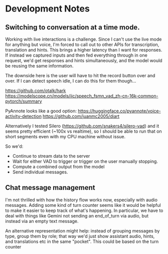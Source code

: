 # Development Notes

## Switching to conversation at a time mode.

Working with live interactions is a challenge. Since I can't use the live mode
for anything but voice, I'm forced to call out to other APIs for transcription,
translation and hints. This brings a higher latency than I want for responses.
If instead we captured inputs and then fed everything through in one request,
we'd get responses and hints simultaneously, and the model would be reusing the
same information.

The downside here is the user will have to hit the record button over and over.
If I can detect speech idle, I can do this for them though...

https://github.com/otalk/hark
https://modelscope.cn/models/iic/speech_fsmn_vad_zh-cn-16k-common-pytorch/summary

PyAnnote looks like a good option:
https://huggingface.co/pyannote/voice-activity-detection
https://github.com/juanmc2005/diart

Alternatively I tested Silero (https://github.com/snakers4/silero-vad) and it
seems pretty efficient (~100x vs realtime), so I should be able to run that on
short segments even with my CPU machine without issue.

So we'd:

* Continue to stream data to the server
* Wait for either VAD to trigger or trigger on the user manually stopping.
* Compute a combined output from the model
* Send individual messages.


## Chat message management

I'm not thrilled with how the history flow works now, especially with audio
messages. Adding some kind of turn counter seems like it would be helpful to
make it easier to keep track of what's happening. In particular, we have to deal
with things like Gemini not sending an end_of_turn via audio, but instead via an
empty text message.

An alternative representation might help: instead of grouping messages by type,
group them by role; that way we'd just show assistant audio, hints, and
translations etc in the same "pocket". This could be based on the turn counter